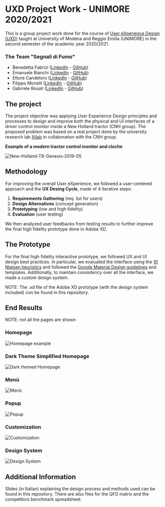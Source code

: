 # UXD Project Work - UNIMORE 2020/2021

This is a group project work done for the course of [User eXperience Design (UXD)](https://offertaformativa.unimore.it/corso/insegnamento?cds_cod=20-262&aa_ord_id=2009&pds_cod=20-262-2&aa_off_id=2020&lang=ita&ad_cod=IMM-23&aa_corso=1&fac_id=10005&coorte=2020&anno_corrente=2021&durata=2) taught at University of Modena and Reggio Emilia (UNIMORE) in the second semester of the academic year 2020/2021.

### The Team "Segnali di Fumo"

- Benedetta Fabrizi ([LinkedIn](https://www.linkedin.com/in/benedetta-fabrizi-54b7971b0) - [GitHub](https://github.com/BerniRubble))
- Emanuele Bianchi ([LinkedIn](https://www.linkedin.com/in/emanuele-bianchi240497/) - [GitHub](https://github.com/Manu2497))
- Ettore Candeloro ([LinkedIn](https://www.linkedin.com/in/ettore-candeloro-900081162/) - [GitHub](https://github.com/e-candeloro))
- Filippo Monelli ([LinkedIn](https://www.linkedin.com/in/filippo-monelli-8a3b76122/) - [GitHub](https://github.com/FilloMone))
- Gabriele Rosati ([LinkedIn](https://www.linkedin.com/in/gabriele-rosati-4817b01a7/) - [GitHub](https://github.com/gabri1997))

## The project

The project objective was applying User Experience Design principles and processes to design and improve both the physical and UI interfaces of a driver control monitor inside a New Holland tractor (CNH group).
The proposed problem was based on a real project done by the university research lab [Xilab](https://www.xilab.unimore.it/) in collaboration with the CNH group.

**Example of a modern tractor control monitor and cloche**

![New-Holland-T8-Genesis-2019-05](https://user-images.githubusercontent.com/67196406/123506536-f2972f00-d664-11eb-8653-ffc56855e127.jpg)

## Methodology
For improving the overall User eXperience, we followed a user-centered approach and the **UX Desing Cycle**, made of 4 iterative steps:

1. **Requirements Gathering** (req. list for users)
2. **Design Alternatives** (concept generation)
3. **Prototyping** (low and high fidelity)
4. **Evaluation** (user testing)

We then analyzed user feedbacks from testing results to further improve the final high fidelity prototype done in Adobe XD.

## The Prototype

For the final high fidelity interactive prototype, we followed UX and UI design best practices.
In particular, we evaluated the interface using the [10 Nielsen heuristics](https://miro.medium.com/max/2048/1*1g68ABWvnIxljK0-zmKluQ.jpeg) and followed the [Google Material Design guidelines](https://material.io/design) and templates.
Additionally, to maintain consistency over all the interface, we made a custom design system.

NOTE: The .xd file of the Adobe XD prototype (with the design system included) con be found in this repository.


## End Results
NOTE: not all the pages are shown

### Homepage

![Homepage example](https://user-images.githubusercontent.com/67196406/123234899-a8367680-d4db-11eb-90e6-bb7c7987e66d.png)

### Dark Theme Simplified Homepage

![Dark themed Homepage](https://user-images.githubusercontent.com/67196406/123234927-b1274800-d4db-11eb-9a0f-56c30201e720.png)

### Menù

![Menù](https://user-images.githubusercontent.com/67196406/123234947-b7b5bf80-d4db-11eb-88ed-f104959bb9e9.png)

### Popup

![Popup](https://user-images.githubusercontent.com/67196406/123234958-bb494680-d4db-11eb-9fc8-afb22949b18f.png)

### Customization

![Customization](https://user-images.githubusercontent.com/67196406/123234974-bedccd80-d4db-11eb-9cbc-a730bfb59374.png)

### Design System

![Design System](https://user-images.githubusercontent.com/67196406/123234986-c308eb00-d4db-11eb-848e-19592daffd5c.png)

## Additional Information

Slides (in Italian) explaining the design process and methods used can be found in this repository.
There are also files for the QFD matrix and the competitors benchmark spreadsheet.

